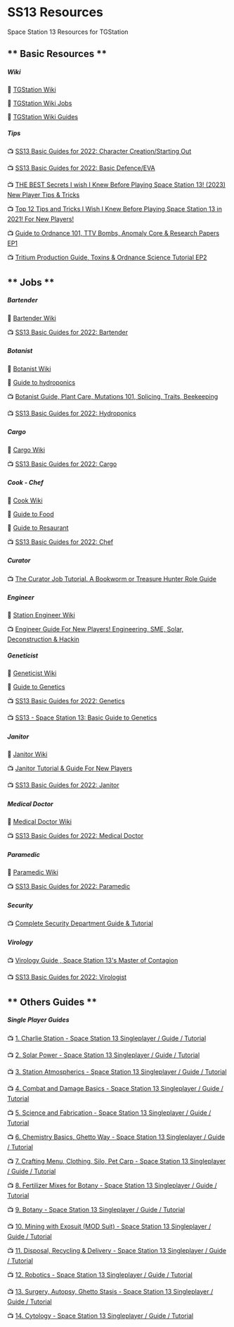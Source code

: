 # SS13 Resources
Space Station 13 Resources for TGStation 

## ** Basic Resources **
##### Wiki
:page_facing_up: [TGStation Wiki](https://tgstation13.org/wiki/Main_Page)

:page_facing_up: [TGStation Wiki Jobs](https://tgstation13.org/wiki/Jobs)

:page_facing_up: [TGStation Wiki Guides](https://tgstation13.org/wiki/Guides)

##### Tips

:tv: [SS13 Basic Guides for 2022: Character Creation/Starting Out](https://www.youtube.com/watch?v=PwFMlwDESoE) 

:tv: [SS13 Basic Guides for 2022: Basic Defence/EVA](https://www.youtube.com/watch?v=dpV8nVfwOQs)

:tv: [THE BEST Secrets I wish I Knew Before Playing Space Station 13! (2023) New Player Tips & Tricks](https://www.youtube.com/watch?v=dWY9jeZI4k0)

:tv: [Top 12 Tips and Tricks I Wish I Knew Before Playing Space Station 13 in 2021! For New Players!](https://www.youtube.com/watch?v=6HFQWSHe2_k)

:tv: [Guide to Ordnance 101, TTV Bombs, Anomaly Core & Research Papers EP1](https://www.youtube.com/watch?v=ap_GfcjLzgg)

:tv: [Tritium Production Guide, Toxins & Ordnance Science Tutorial EP2](https://www.youtube.com/watch?v=1-2kZXh-ArM)

## ** Jobs **

##### Bartender

:page_facing_up: [Bartender Wiki](https://tgstation13.org/wiki/Bartender)

:tv: [SS13 Basic Guides for 2022: Bartender](https://www.youtube.com/watch?v=hzBPp0BZtZI)

##### Botanist 
:page_facing_up: [Botanist Wiki](https://tgstation13.org/wiki/Botanist)

:page_facing_up: [Guide to hydroponics](https://tgstation13.org/wiki/Guide_to_hydroponics)

:tv: [Botanist Guide, Plant Care, Mutations 101, Splicing, Traits, Beekeeping](https://www.youtube.com/watch?v=MH-jAp2ciJQ)

:tv: [SS13 Basic Guides for 2022: Hydroponics](https://www.youtube.com/watch?v=7D5qNsNyTVQ)

##### Cargo

:page_facing_up: [Cargo Wiki](https://tgstation13.org/wiki/Cargo_Technician)

:tv: [SS13 Basic Guides for 2022: Cargo](https://www.youtube.com/watch?v=gLeaU3Cnzlc)

##### Cook - Chef
:page_facing_up: [Cook Wiki](https://tgstation13.org/wiki/Cook)

:page_facing_up: [Guide to Food](https://tgstation13.org/wiki/Guide_to_food)

:page_facing_up: [Guide to Resaurant](https://tgstation13.org/wiki/Guide_to_Restaurant)

:tv: [SS13 Basic Guides for 2022: Chef](https://www.youtube.com/watch?v=EzdZ4nH73rs)

##### Curator 
:tv: [The Curator Job Tutorial. A Bookworm or Treasure Hunter Role Guide](https://www.youtube.com/watch?v=6OUIjMOXaLY)

##### Engineer 

:page_facing_up: [Station Engineer Wiki](https://tgstation13.org/wiki/Station_Engineer)

:tv: [Engineer Guide For New Players! Engineering, SME, Solar, Deconstruction & Hackin](https://www.youtube.com/watch?v=TxbkuYrNQDQ)

#####  Geneticist
:page_facing_up: [Geneticist Wiki](https://tgstation13.org/wiki/Geneticist)

:page_facing_up: [Guide to Genetics](https://tgstation13.org/wiki/Guide_to_genetics)

:tv: [SS13 Basic Guides for 2022: Genetics](https://www.youtube.com/watch?v=Fxi0DMK5sFQ)

:tv: [SS13 - Space Station 13: Basic Guide to Genetics](https://www.youtube.com/watch?v=bHRFEwUOVVU)

##### Janitor
:page_facing_up: [Janitor Wiki](https://tgstation13.org/wiki/Janitor)

:tv: [Janitor Tutorial & Guide For New Players](https://www.youtube.com/watch?v=oaFFm0VPz18)

:tv: [SS13 Basic Guides for 2022: Janitor](https://www.youtube.com/watch?v=W_tjV8BfX9g)

##### Medical Doctor
:page_facing_up: [Medical Doctor Wiki](https://tgstation13.org/wiki/Medical_Doctor)

:tv: [SS13 Basic Guides for 2022: Medical Doctor](https://www.youtube.com/watch?v=qLPMUQMUiu8)

##### Paramedic
:page_facing_up: [Paramedic  Wiki](https://tgstation13.org/wiki/Paramedic)

:tv: [SS13 Basic Guides for 2022: Paramedic](https://www.youtube.com/watch?v=B1Xt7peavY4)

##### Security 
:tv: [Complete Security Department Guide & Tutorial](https://www.youtube.com/watch?v=ewFFgdE_4RE)

##### Virology 
:tv: [Virology Guide , Space Station 13's Master of Contagion](https://www.youtube.com/watch?v=WGVyI8bV-iI)

:tv: [SS13 Basic Guides for 2022: Virologist](https://www.youtube.com/watch?v=cge3bNE3QPQ)

## ** Others Guides **

##### Single Player Guides
:tv: [1. Charlie Station - Space Station 13 Singleplayer / Guide / Tutorial](https://www.youtube.com/watch?v=vc0R1TFJ3z4)

:tv: [2. Solar Power - Space Station 13 Singleplayer / Guide / Tutorial](https://www.youtube.com/watch?v=p1LOCWBcBdQ)

:tv: [3. Station Atmospherics - Space Station 13 Singleplayer / Guide / Tutorial](https://www.youtube.com/watch?v=R3-2axpB3NA)

:tv: [4. Combat and Damage Basics - Space Station 13 Singleplayer / Guide / Tutorial](https://www.youtube.com/watch?v=Xh7iEja5vT0)

:tv: [5. Science and Fabrication - Space Station 13 Singleplayer / Guide / Tutorial](https://www.youtube.com/watch?v=DnBBFHOliho)

:tv: [6. Chemistry Basics, Ghetto Way - Space Station 13 Singleplayer / Guide / Tutorial](https://www.youtube.com/watch?v=o_nh9k4EI9M)

:tv: [7. Crafting Menu, Clothing, Silo, Pet Carp - Space Station 13 Singleplayer / Guide / Tutorial](https://www.youtube.com/watch?v=KT0fR1TNyr0)

:tv: [8. Fertilizer Mixes for Botany - Space Station 13 Singleplayer / Guide / Tutorial](https://www.youtube.com/watch?v=8T-dlE1-0IM)

:tv: [9. Botany - Space Station 13 Singleplayer / Guide / Tutorial](https://www.youtube.com/watch?v=-RUwLEXtVjQ)

:tv: [10. Mining with Exosuit (MOD Suit) - Space Station 13 Singleplayer / Guide / Tutorial](https://www.youtube.com/watch?v=YXarYuYPRMI)

:tv: [11. Disposal, Recycling & Delivery - Space Station 13 Singleplayer / Guide / Tutorial](https://www.youtube.com/watch?v=DAb4rXlafxU)

:tv: [12. Robotics - Space Station 13 Singleplayer / Guide / Tutorial](https://www.youtube.com/watch?v=U0kG0NwA2gs)

:tv: [13. Surgery, Autopsy, Ghetto Stasis - Space Station 13 Singleplayer / Guide / Tutorial](https://www.youtube.com/watch?v=pp3zd6PHW7Q)

:tv: [14. Cytology - Space Station 13 Singleplayer / Guide / Tutorial](https://www.youtube.com/watch?v=dkKFhH_IHhE)
